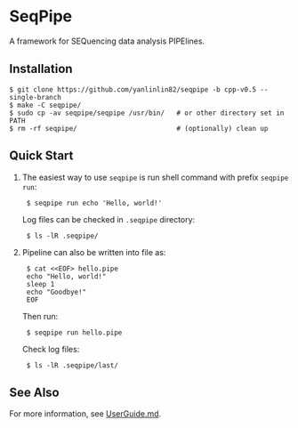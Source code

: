 # SeqPipe

A framework for SEQuencing data analysis PIPElines.

## Installation

    $ git clone https://github.com/yanlinlin82/seqpipe -b cpp-v0.5 --single-branch
    $ make -C seqpipe/
    $ sudo cp -av seqpipe/seqpipe /usr/bin/   # or other directory set in PATH
    $ rm -rf seqpipe/                         # (optionally) clean up

## Quick Start

1. The easiest way to use `seqpipe` is run shell command with prefix `seqpipe run`:

        $ seqpipe run echo 'Hello, world!'

    Log files can be checked in `.seqpipe` directory:

        $ ls -lR .seqpipe/

2. Pipeline can also be written into file as:

        $ cat <<EOF> hello.pipe
        echo "Hello, world!"
        sleep 1
        echo "Goodbye!"
        EOF

    Then run:

        $ seqpipe run hello.pipe

    Check log files:

        $ ls -lR .seqpipe/last/

## See Also

For more information, see [UserGuide.md](UserGuide.md).
